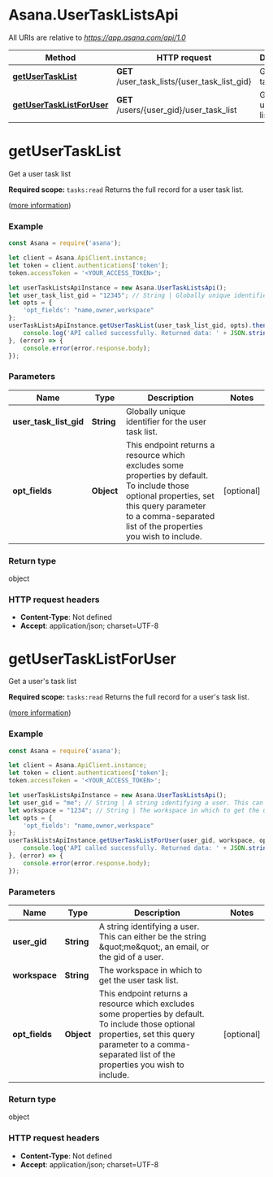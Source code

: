 # Asana.UserTaskListsApi

All URIs are relative to *https://app.asana.com/api/1.0*

Method | HTTP request | Description
------------- | ------------- | -------------
[**getUserTaskList**](UserTaskListsApi.md#getUserTaskList) | **GET** /user_task_lists/{user_task_list_gid} | Get a user task list
[**getUserTaskListForUser**](UserTaskListsApi.md#getUserTaskListForUser) | **GET** /users/{user_gid}/user_task_list | Get a user&#x27;s task list

<a name="getUserTaskList"></a>
# **getUserTaskList**

Get a user task list

<b>Required scope: </b><code>tasks:read</code>  Returns the full record for a user task list.

([more information](https://developers.asana.com/reference/getusertasklist))

### Example
```javascript
const Asana = require('asana');

let client = Asana.ApiClient.instance;
let token = client.authentications['token'];
token.accessToken = '<YOUR_ACCESS_TOKEN>';

let userTaskListsApiInstance = new Asana.UserTaskListsApi();
let user_task_list_gid = "12345"; // String | Globally unique identifier for the user task list.
let opts = { 
    'opt_fields': "name,owner,workspace"
};
userTaskListsApiInstance.getUserTaskList(user_task_list_gid, opts).then((result) => {
    console.log('API called successfully. Returned data: ' + JSON.stringify(result.data, null, 2));
}, (error) => {
    console.error(error.response.body);
});

```

### Parameters

Name | Type | Description  | Notes
------------- | ------------- | ------------- | -------------
 **user_task_list_gid** | **String**| Globally unique identifier for the user task list. | 
 **opt_fields** | **Object**| This endpoint returns a resource which excludes some properties by default. To include those optional properties, set this query parameter to a comma-separated list of the properties you wish to include. | [optional] 

### Return type

object

### HTTP request headers

 - **Content-Type**: Not defined
 - **Accept**: application/json; charset=UTF-8

<a name="getUserTaskListForUser"></a>
# **getUserTaskListForUser**

Get a user&#x27;s task list

<b>Required scope: </b><code>tasks:read</code>  Returns the full record for a user's task list.

([more information](https://developers.asana.com/reference/getusertasklistforuser))

### Example
```javascript
const Asana = require('asana');

let client = Asana.ApiClient.instance;
let token = client.authentications['token'];
token.accessToken = '<YOUR_ACCESS_TOKEN>';

let userTaskListsApiInstance = new Asana.UserTaskListsApi();
let user_gid = "me"; // String | A string identifying a user. This can either be the string \"me\", an email, or the gid of a user.
let workspace = "1234"; // String | The workspace in which to get the user task list.
let opts = { 
    'opt_fields': "name,owner,workspace"
};
userTaskListsApiInstance.getUserTaskListForUser(user_gid, workspace, opts).then((result) => {
    console.log('API called successfully. Returned data: ' + JSON.stringify(result.data, null, 2));
}, (error) => {
    console.error(error.response.body);
});

```

### Parameters

Name | Type | Description  | Notes
------------- | ------------- | ------------- | -------------
 **user_gid** | **String**| A string identifying a user. This can either be the string \&quot;me\&quot;, an email, or the gid of a user. | 
 **workspace** | **String**| The workspace in which to get the user task list. | 
 **opt_fields** | **Object**| This endpoint returns a resource which excludes some properties by default. To include those optional properties, set this query parameter to a comma-separated list of the properties you wish to include. | [optional] 

### Return type

object

### HTTP request headers

 - **Content-Type**: Not defined
 - **Accept**: application/json; charset=UTF-8

